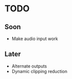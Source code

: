 # TODO

## Soon

- Make audio input work

## Later

- Alternate outputs
- Dynamic clipping reduction
